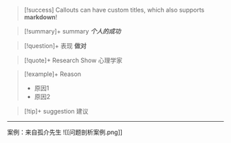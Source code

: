 > [!success] Callouts can have custom titles, which also supports **markdown**!

> [!summary]+ summary
> ***个人的成功***

> [!question]+ 表现
> **做对**

> [!quote]+ Research Show
> 心理学家

> [!example]+ Reason
> - 原因1
> - 原因2

> [!tip]+ suggestion
> 建议

---
案例：来自孤介先生
![[问题剖析案例.png]]
